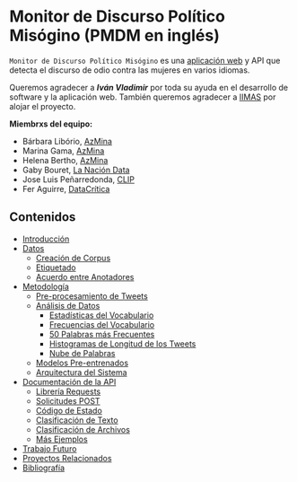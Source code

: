 # Monitor de Discurso Político Misógino (PMDM en inglés)

`Monitor de Discurso Político Misógino` es una [aplicación web](https://turing.iimas.unam.mx/pmdm/)  y API que detecta el discurso de odio contra las mujeres en varios idiomas.

Queremos agradecer a ***Iván Vladimir*** por toda su ayuda en el desarrollo de software y la aplicación web. También queremos agradecer a [IIMAS](https://www.iimas.unam.mx/) por alojar el proyecto.

**Miembrxs del equipo:**
- Bárbara Libório, [AzMina](https://azmina.com.br/)
- Marina Gama, [AzMina](https://azmina.com.br/)
- Helena Bertho, [AzMina](https://azmina.com.br/)
- Gaby Bouret, [La Nación Data](https://www.lanacion.com.ar/data/)
- Jose Luis Peñarredonda, [CLIP](https://www.elclip.org/)
- Fer Aguirre, [DataCrítica](https://datacritica.org/)

## Contenidos
- [Introducción](#introducción)
- [Datos](#datos)
  - [Creación de Corpus](#creación-de-corpus)
  - [Etiquetado](#etiquetado)
  - [Acuerdo entre Anotadores](#acuerdo-entre-anotadores)
- [Metodología](#metodología)
  - [Pre-procesamiento de Tweets](#pre-procesameinto-de-tweets)
  - [Análisis de Datos](#análisis-de-datos)
    - [Estadísticas del Vocabulario](#estadísticas-del-vocabulario)
    - [Frecuencias del Vocabulario](#frecuencias-del-vocabulario)
    - [50 Palabras más Frecuentes](#50-palabras-más-frecuentes)
    - [Histogramas de Longitud de los Tweets](#histogramas-de-longitud-de-los-tweets)
    - [Nube de Palabras](#nube-de-palabras)
  - [Modelos Pre-entrenados](#modelos-pre-entrenados)
  - [Arquitectura del Sistema](#arquitectura-del-sistema)
- [Documentación de la API](#documentación-de-la-api)
  - [Librería Requests](#librería-requests)
  - [Solicitudes POST](#solicitudes-post)
  - [Código de Estado](#código-de-estado)
  - [Clasificación de Texto](#clasificación-de-texto)
  - [Clasificación de Archivos](#clasificación-de-archivos)
  - [Más Ejemplos](#más-ejemplos)
- [Trabajo Futuro](#trabajo-futuro)
- [Proyectos Relacionados](#proyectos-relacionados)
- [Bibliografía](#bibliografía)
